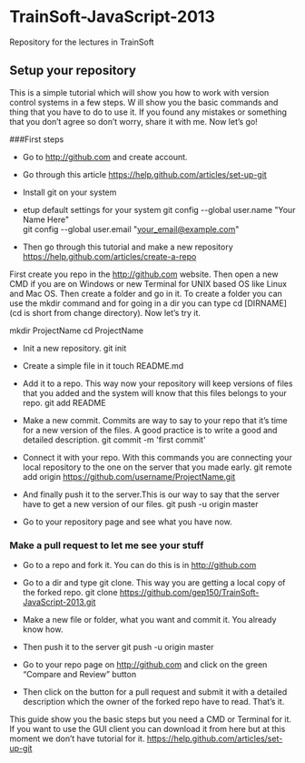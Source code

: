 TrainSoft-JavaScript-2013
=========================

Repository for the lectures in TrainSoft

## Setup your repository

This is a simple tutorial which will show you how to work with version control systems in a few steps. W
ill show you the basic commands and thing that you have to do to use it. If you found any mistakes or 
something that you don’t agree so don’t worry, share it with me. Now let’s go!

###First steps
- Go to http://github.com and create account.

- Go through this article
https://help.github.com/articles/set-up-git

- Install git on your system

- etup default settings for your system
git config --global user.name "Your Name Here"  
git config --global user.email "your_email@example.com"

- Then go through this tutorial and make a new repository
https://help.github.com/articles/create-a-repo

First create you repo in the http://github.com website. Then open a new CMD if you are on Windows or new Terminal for UNIX based OS like Linux and Mac OS. Then create a folder and go in it. To create a folder you can use the mkdir command and for going in a dir you can type cd [DIRNAME] (cd is short from change directory). Now let’s try it.

mkdir ProjectName
cd ProjectName

- Init a new repository.
git init

- Create a simple file in it
touch README.md

- Add it to a repo. This way now your repository will keep versions of files that you added and the system will know that this files belongs to your repo.
git add README

- Make a new commit. Commits are way to say to your repo that it’s time for a new version of the files. A good practice is to write a good and detailed description.
git commit -m 'first commit'

- Connect it with your repo. With this commands you are connecting your local repository to the one on the server that you made early.
git remote add origin https://github.com/username/ProjectName.git

- And finally push it to the server.This is our way to say that the server have to get a new version of our files.
git push -u origin master

- Go to your repository page and see what you have now.

### Make a pull request to let me see your stuff

- Go to a repo and fork it. You can do this is in http://github.com

- Go to a dir and type git clone. This way you are getting a local copy of the forked repo.
git clone https://github.com/gep150/TrainSoft-JavaScript-2013.git

- Make a new file or folder, what you want and commit it. You already know how.

- Then push it to the server
git push -u origin master

- Go to your repo page on http://github.com and click on the green “Compare and Review” button

- Then click on the button for a pull request and submit it with a detailed description which the owner of the forked repo have to read. That’s it.


This guide show you the basic steps but you need a CMD or Terminal for it. If you want to use the GUI client you can download it from here but at this moment we don’t have tutorial for it.
https://help.github.com/articles/set-up-git

